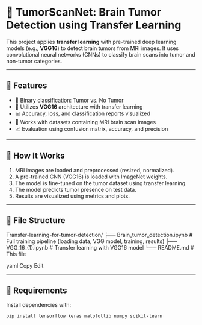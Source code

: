 # 🧠 TumorScanNet: Brain Tumor Detection using Transfer Learning

This project applies **transfer learning** with pre-trained deep learning models (e.g., **VGG16**) to detect brain tumors from MRI images. It uses convolutional neural networks (CNNs) to classify brain scans into tumor and non-tumor categories.

---

## 📌 Features

- 🧪 Binary classification: Tumor vs. No Tumor
- 🧠 Utilizes **VGG16** architecture with transfer learning
- 📊 Accuracy, loss, and classification reports visualized
- 📁 Works with datasets containing MRI brain scan images
- 📈 Evaluation using confusion matrix, accuracy, and precision

---

## 🧠 How It Works

1. MRI images are loaded and preprocessed (resized, normalized).
2. A pre-trained CNN (VGG16) is loaded with ImageNet weights.
3. The model is fine-tuned on the tumor dataset using transfer learning.
4. The model predicts tumor presence on test data.
5. Results are visualized using metrics and plots.

---

## 📁 File Structure

Transfer-learning-for-tumor-detection/
├── Brain_tumor_detection.ipynb # Full training pipeline (loading data, VGG model, training, results)
├── VGG_16_(1).ipynb # Transfer learning with VGG16 model
└── README.md # This file

yaml
Copy
Edit

---

## 🔧 Requirements

Install dependencies with:

```bash
pip install tensorflow keras matplotlib numpy scikit-learn
